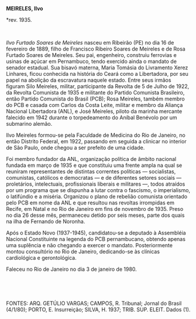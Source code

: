 **MEIRELES, Ilvo**

\*rev. 1935.

 

*Ilvo Furtado Soares de Meireles* nasceu em Ribeirão (PE) no dia 16 de
fevereiro de 1889, filho de Francisco Ribeiro Soares de Meireles e de
Rosa Furtado Soares de Meireles. Seu pai, engenheiro, construiu
ferrovias e usinas de açúcar em Pernambuco, tendo exercido ainda o
mandato de senador estadual. Sua bisavó materna, Maria Tomásia do
Livramento Xerez Linhares, ficou conhecida na história do Ceará como a
Libertadora, por seu papel na abolição da escravatura naquele estado.
Entre seus irmãos figuram Silo Meireles, militar, participante da
Revolta de 5 de Julho de 1922, da Revolta Comunista de 1935 e militante
do Partido Comunista Brasileiro, então Partido Comunista do Brasil
(PCB); Rosa Meireles, também membro do PCB e casada com Carlos da Costa
Leite, militar e membro da Aliança Nacional Libertadora (ANL), e José
Meireles, piloto da marinha mercante falecido em 1942 durante o
torpedeamento do Aníbal Benévolo por um submarino alemão.

Ilvo Meireles formou-se pela Faculdade de Medicina do Rio de Janeiro, no
então Distrito Federal, em 1922, passando em seguida a clinicar no
interior de São Paulo, onde chegou a ser prefeito de uma cidade.

Foi membro fundador da ANL, organização política de âmbito nacional
fundada em março de 1935 e que constituiu uma frente ampla na qual se
reuniram representantes de distintas correntes políticas — socialistas,
comunistas, católicos e democratas — e de diferentes setores sociais —
proletários, intelectuais, profissionais liberais e militares —, todos
atraídos por um programa que se dispunha a lutar contra o fascismo, o
imperialismo, o latifúndio e a miséria. Organizou o plano de rebelião
comunista orientado pelo PCB em nome da ANL e que resultou nas revoltas
irrompidas em Recife, em Natal e no Rio de Janeiro em fins de novembro
de 1935. Preso no dia 26 desse mês, permaneceu detido por seis meses,
parte dos quais na ilha de Fernando de Noronha.

Após o Estado Novo (1937-1945), candidatou-se a deputado à Assembléia
Nacional Constituinte na legenda do PCB pernambucano, obtendo apenas uma
suplência e não chegando a exercer o mandato. Posteriormente montou
consultório no Rio de Janeiro, dedicando-se às clínicas cardiológica e
gerontológica.

Faleceu no Rio de Janeiro no dia 3 de janeiro de 1980.

 

 

FONTES: ARQ. GETÚLIO VARGAS; CAMPOS, R. Tribunal; Jornal do Brasil
(4/1/80); PORTO, E. Insurreição; SILVA, H. 1937; TRIB. SUP. ELEIT. Dados
(1).

 
